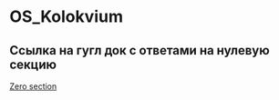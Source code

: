# OS_Kolokvium
## Ссылка на гугл док с ответами на нулевую секцию
[Zero section](https://docs.google.com/document/d/1OzZfsNv6uLW7IWXM5jYNhid80JkUV06QVpKlExg7KB4/edit?hl=ru&tab=t.0)
